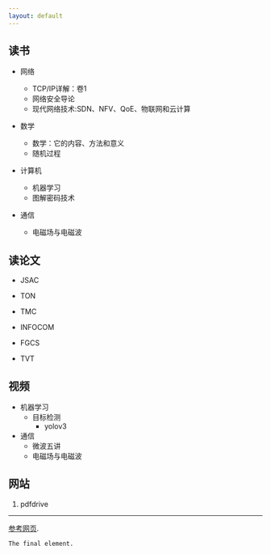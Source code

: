 ```yaml
---
layout: default
---
```


## 读书
- 网络
	* TCP/IP详解：卷1
	* 网络安全导论
	* 现代网络技术:SDN、NFV、QoE、物联网和云计算

- 数学
	* 数学：它的内容、方法和意义
	* 随机过程

- 计算机
	* 机器学习
	* 图解密码技术


- 通信
	* 电磁场与电磁波

## 读论文
* JSAC
* TON
* TMC
* INFOCOM

* FGCS
* TVT

## 视频
- 机器学习
	- 目标检测
		- yolov3
- 通信
	* 微波五讲
	* 电磁场与电磁波

## 网站
1. pdfdrive


* * *

[参考网页](./example.html).

```
The final element.
```
